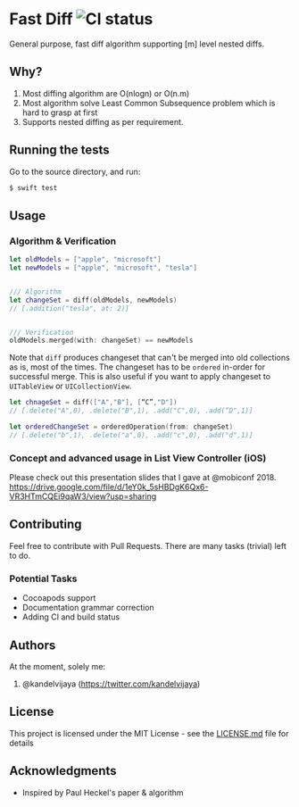 # Fast Diff ![CI status](https://img.shields.io/badge/build-passing-brightgreen.svg)

General purpose, fast diff algorithm supporting [m] level nested diffs.  

## Why?
1. Most diffing algorithm are O(nlogn) or O(n.m) 
2. Most algorithm solve Least Common Subsequence problem which is hard to grasp at first
3. Supports nested diffing as per requirement.

## Running the tests

Go to the source directory, and run:
```swift
$ swift test
```

## Usage
### Algorithm & Verification
```swift
let oldModels = ["apple", "microsoft"]
let newModels = ["apple", "microsoft", "tesla"]


/// Algorithm
let changeSet = diff(oldModels, newModels)
// [.addition("tesla", at: 2)]


/// Verification
oldModels.merged(with: changeSet) == newModels 
```
Note that `diff` produces changeset that can't be merged into old collections as is, most of the times. 
The changeset has to be `ordered` in-order for successful merge. This is also useful if you want to
apply changeset to `UITableView` or `UICollectionView`.

```swift
let chnageSet = diff(["A","B"], [“C”,"D"])
// [.delete("A",0), .delete("B",1), .add("C",0), .add(“D",1)]

let orderedChangeSet = orderedOperation(from: changeSet)
// [.delete("b",1), .delete("a",0), .add("c",0), .add("d",1)]

```
### Concept and advanced usage in List View Controller (iOS)
Please check out this presentation slides that I gave at @mobiconf 2018. https://drive.google.com/file/d/1eY0k_5sHBDgK6Qx6-VR3HTmCQEi9qaW3/view?usp=sharing 

## Contributing

Feel free to contribute with Pull Requests. There are many tasks (trivial) left to do. 

### Potential Tasks
- Cocoapods support
- Documentation grammar correction
- Adding CI and build status

## Authors

At the moment, solely me:
1. @kandelvijaya (https://twitter.com/kandelvijaya)

## License

This project is licensed under the MIT License - see the [LICENSE.md](LICENSE.md) file for details

## Acknowledgments

* Inspired by Paul Heckel's paper & algorithm 
